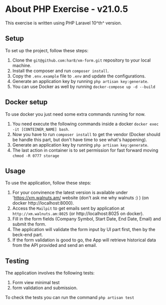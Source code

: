 # About PHP Exercise - v21.0.5

This exercise is written using PHP Laravel 10^th^ version.   


## Setup

To set up the project, follow these steps:

1. Clone the `git@github.com:har8/xm-form.git` repository to your local machine.
2. Install the composer and run `composer install`.
3. Copy the `.env.example` file to `.env` and update the configurations.
4. Generate an application key by running `php artisan key:generate`.
5. You can use Docker as well by running `docker-compose up -d --build`

## Docker setup

To use docker you just need some extra commands running for now.
1. You need execute the following commands inside a docker `docker exec -it [CONTEINER_NAME] bash`.
2. Now you have to run `composer install` to get the vendor (Docker should be handle this part, but don't have time to see what's happening).
3. Generate an application key by running `php artisan key:generate`.
4. The last action in container is to set permission for fast forward moving `chmod -R 0777 storage`


## Usage

To use the application, follow these steps:

1. For your convinence the latest version is available under 'https://xm.walnuts.am/ website (don't ask me why walnuts :) ) (on docker http://localhost:8000).
2. Access the `Mailpit` to get emails sent by application at `http://xm.walnuts.am:8025` (or http://localhost:8025 on docker).
3. Fill in the form fields (Company Symbol, Start Date, End Date, Email) and submit the form.
4. The application will validate the form input by UI part first, then by the beck-end part.
5. If the form validation is good to go, the App will retrieve historical data from the API provided and send an email.

## Testing

The application involves the following tests:

1. Form view minimal test
2. form validation and submission.

To check the tests you can run the command `php artisan test`
